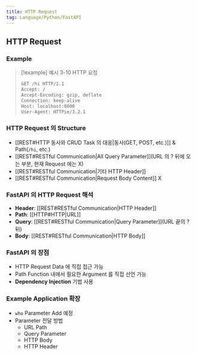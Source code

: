```yaml
---
title: HTTP Request
tag: Language/Python/FastAPI
---
```


## HTTP Request

### Example

> [!example] 예시 3-10 HTTP 요청
>
> ```zsh
> GET /hi HTTP/1.1
> Accept: /
> Accept-Encoding: gzip, deflate
> Connection: keep-alive
> Host: localhost:8000
> User-Agent: HTTPie/3.2.1
> ```

### HTTP Request 의 Structure

- [[REST#HTTP 동사와 CRUD Task 의 대응|동사(GET, POST, etc.)]] & Path(`/hi`, etc.)
- [[REST#RESTful Communication|All Query Parameter]](URL 의 ? 뒤에 오는 부분, 현재 Request 에는 X)
- [[REST#RESTful Communication|기타 HTTP Header]]
- [[REST#RESTful Communication|Request Body Content]] X

### FastAPI 의 HTTP Request 해석

- **Header**: [[REST#RESTful Communication|HTTP Header]]
- **Path**: [[HTTP#HTTP|URL]]
- **Query**: [[REST#RESTful Communication|Query Parameter]](URL 끝의 ? 뒤)
- **Body**: [[REST#RESTful Communication|HTTP Body]]

### FastAPI 의 장점

- HTTP Request Data 에 직접 접근 가능
- Path Function 내에서 필요한 Argument 를 직접 선언 가능
- **Dependency Injection** 기법 사용

### Example Application 확장

- `who` Parameter Add 예정
- Parameter 전달 방법
  - URL Path
  - Query Parameter
  - HTTP Body
  - HTTP Header
